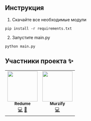 ## Инструкция
1. Скачайте все необходимые модули

```
pip install -r requirements.txt
```

2. Запустите main.py

```
python main.py
```

## Участники проекта ✨
<table>
  <tr>
    <td align="center">
     <a href="https://github.com/redume"><img src="https://avatars.githubusercontent.com/u/49362257?v=3?s=100" width="100px;" alt=""/><br /><sub><b>Redume</b></sub></a><br />
      <a href="#code" title="Код">💻</a>
    <a href="#projectManagement" title="Управление проектом">📆</a></td>

   <td align="center"><a href="https://github.com/Murzify"><img src="https://avatars.githubusercontent.com/u/59001661?v=3?s=100" width="100px;" alt=""/><br /><sub><b>Murzify</b></sub></a><br/>
     <a href="#code" title="Помощь с кодом">💻</a>
 </tr>
</table>
